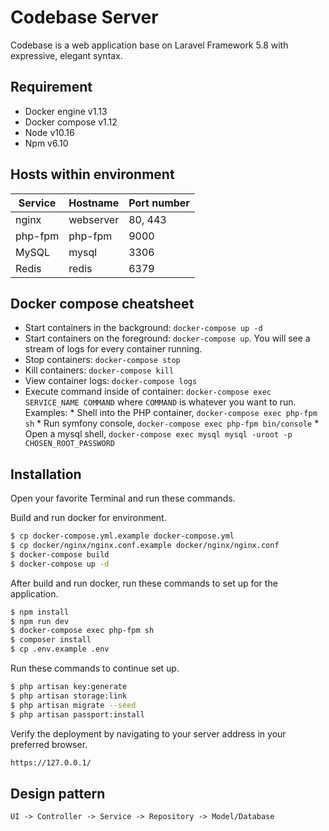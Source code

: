 # Codebase Server

Codebase is a web application base on Laravel Framework 5.8 with expressive, elegant syntax.

## Requirement

  - Docker engine v1.13
  - Docker compose v1.12
  - Node v10.16
  - Npm v6.10

## Hosts within environment

Service|Hostname|Port number
------|---------|-----------
nginx|webserver|80, 443
php-fpm|php-fpm|9000
MySQL|mysql|3306
Redis|redis|6379

## Docker compose cheatsheet

  * Start containers in the background: `docker-compose up -d`
  * Start containers on the foreground: `docker-compose up`. You will see a stream of logs for every container running.
  * Stop containers: `docker-compose stop`
  * Kill containers: `docker-compose kill`
  * View container logs: `docker-compose logs`
  * Execute command inside of container: `docker-compose exec SERVICE_NAME COMMAND` where `COMMAND` is whatever you want to run. Examples:
        * Shell into the PHP container, `docker-compose exec php-fpm sh`
        * Run symfony console, `docker-compose exec php-fpm bin/console`
        * Open a mysql shell, `docker-compose exec mysql mysql -uroot -p CHOSEN_ROOT_PASSWORD`

## Installation

Open your favorite Terminal and run these commands.

Build and run docker for environment.

```sh
$ cp docker-compose.yml.example docker-compose.yml
$ cp docker/nginx/nginx.conf.example docker/nginx/nginx.conf
$ docker-compose build
$ docker-compose up -d
```

After build and run docker, run these commands to set up for the application.

```sh
$ npm install
$ npm run dev
$ docker-compose exec php-fpm sh
$ composer install
$ cp .env.example .env
```

Run these commands to continue set up.

```sh
$ php artisan key:generate
$ php artisan storage:link
$ php artisan migrate --seed
$ php artisan passport:install
```

Verify the deployment by navigating to your server address in your preferred browser.

```sh
https://127.0.0.1/
```

## Design pattern

 `UI -> Controller -> Service -> Repository -> Model/Database`
